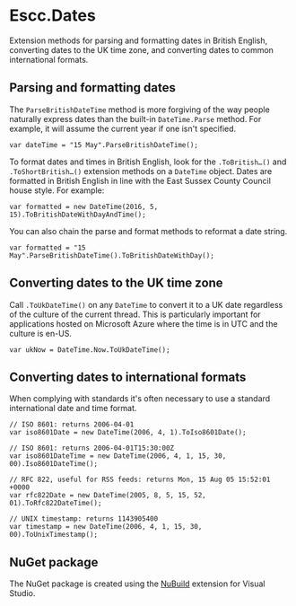 # Escc.Dates

Extension methods for parsing and formatting dates in British English, converting dates to the UK time zone, and converting dates to common international formats.

## Parsing and formatting dates

The `ParseBritishDateTime` method is more forgiving of the way people naturally express dates than the built-in `DateTime.Parse` method. For example, it will assume the current year if one isn't specified.

	var dateTime = "15 May".ParseBritishDateTime();

To format dates and times in British English, look for the `.ToBritish…()` and `.ToShortBritish…()` extension methods on a `DateTime` object. Dates are formatted in British English in line with the East Sussex County Council house style. For example:

	var formatted = new DateTime(2016, 5, 15).ToBritishDateWithDayAndTime();

You can also chain the parse and format methods to reformat a date string.

	var formatted = "15 May".ParseBritishDateTime().ToBritishDateWithDay();

## Converting dates to the UK time zone

Call `.ToUkDateTime()` on any `DateTime` to convert it to a UK date regardless of the culture of the current thread. This is particularly important for applications hosted on Microsoft Azure where the time is in UTC and the culture is en-US.

	var ukNow = DateTime.Now.ToUkDateTime();

## Converting dates to international formats

When complying with standards it's often necessary to use a standard international date and time format.

	// ISO 8601: returns 2006-04-01
	var iso8601Date = new DateTime(2006, 4, 1).ToIso8601Date();

	// ISO 8601: returns 2006-04-01T15:30:00Z
	var iso8601DateTime = new DateTime(2006, 4, 1, 15, 30, 00).Iso8601DateTime();

	// RFC 822, useful for RSS feeds: returns Mon, 15 Aug 05 15:52:01 +0000 
	var rfc822Date = new DateTime(2005, 8, 5, 15, 52, 01).ToRfc822DateTime();

	// UNIX timestamp: returns 1143905400
	var timestamp = new DateTime(2006, 4, 1, 15, 30, 00).ToUnixTimestamp();

## NuGet package

The NuGet package is created using the [NuBuild](https://github.com/bspell1/NuBuild) extension for Visual Studio.